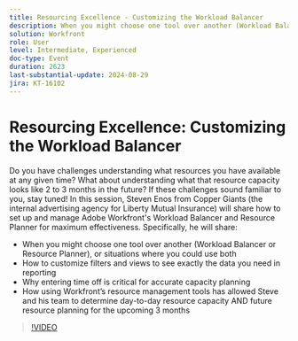```yaml
---
title: Resourcing Excellence - Customizing the Workload Balancer
description: When you might choose one tool over another (Workload Balancer or Resource Planner), or situations where you could use both  How to customize filters and views to see exactly the data you need in reporting  Why entering time off is critical for accurate capacity planning  How using Workfront’s resource management tools has allowed Steve and his team to determine day-to-day resource capacity AND future resource planning for the upcoming 3 months
solution: Workfront
role: User
level: Intermediate, Experienced
doc-type: Event
duration: 2623
last-substantial-update: 2024-08-29
jira: KT-16102
---
```


# Resourcing Excellence: Customizing the Workload Balancer

Do you have challenges understanding what resources you have available at any given time? What about understanding what that resource capacity looks like 2 to 3 months in the future? If these challenges sound familiar to you, stay tuned! In this session, Steven Enos from Copper Giants (the internal advertising agency for Liberty Mutual Insurance) will share how to set up and manage Adobe Workfront's Workload Balancer and Resource Planner for maximum effectiveness. Specifically, he will share: 

* When you might choose one tool over another (Workload Balancer or Resource Planner), or situations where you could use both 
* How to customize filters and views to see exactly the data you need in reporting 
* Why entering time off is critical for accurate capacity planning 
* How using Workfront’s resource management tools has allowed Steve and his team to determine day-to-day resource capacity AND future resource planning for the upcoming 3 months

>[!VIDEO](https://video.tv.adobe.com/v/3433217/?learn=on)
